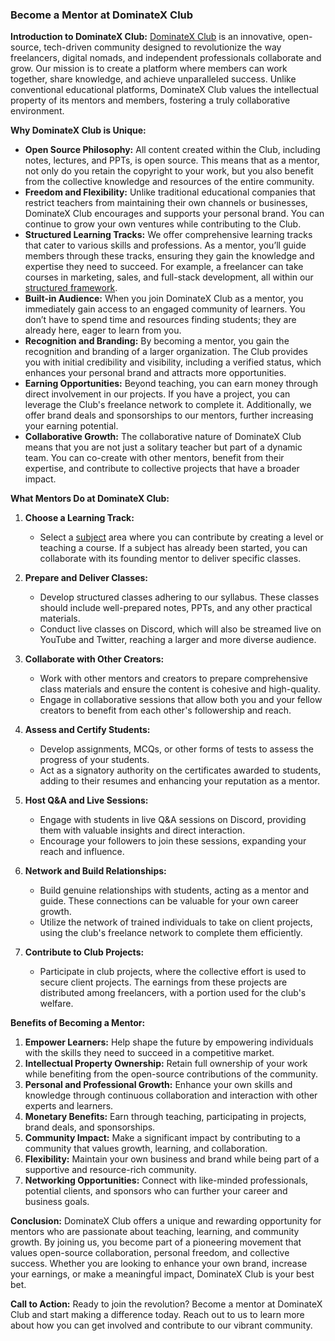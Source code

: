 ### Become a Mentor at DominateX Club

**Introduction to DominateX Club:**
[DominateX Club](https://x.com/dominatexclub) is an innovative, open-source, tech-driven community designed to revolutionize the way freelancers, digital nomads, and independent professionals collaborate and grow. Our mission is to create a platform where members can work together, share knowledge, and achieve unparalleled success. Unlike conventional educational platforms, DominateX Club values the intellectual property of its mentors and members, fostering a truly collaborative environment.

**Why DominateX Club is Unique:**
- **Open Source Philosophy:** All content created within the Club, including notes, lectures, and PPTs, is open source. This means that as a mentor, not only do you retain the copyright to your work, but you also benefit from the collective knowledge and resources of the entire community.
- **Freedom and Flexibility:** Unlike traditional educational companies that restrict teachers from maintaining their own channels or businesses, DominateX Club encourages and supports your personal brand. You can continue to grow your own ventures while contributing to the Club.
- **Structured Learning Tracks:** We offer comprehensive learning tracks that cater to various skills and professions. As a mentor, you’ll guide members through these tracks, ensuring they gain the knowledge and expertise they need to succeed. For example, a freelancer can take courses in marketing, sales, and full-stack development, all within our [structured framework](./../readme.md).
- **Built-in Audience:** When you join DominateX Club as a mentor, you immediately gain access to an engaged community of learners. You don’t have to spend time and resources finding students; they are already here, eager to learn from you.
- **Recognition and Branding:** By becoming a mentor, you gain the recognition and branding of a larger organization. The Club provides you with initial credibility and visibility, including a verified status, which enhances your personal brand and attracts more opportunities.
- **Earning Opportunities:** Beyond teaching, you can earn money through direct involvement in our projects. If you have a project, you can leverage the Club's freelance network to complete it. Additionally, we offer brand deals and sponsorships to our mentors, further increasing your earning potential.
- **Collaborative Growth:** The collaborative nature of DominateX Club means that you are not just a solitary teacher but part of a dynamic team. You can co-create with other mentors, benefit from their expertise, and contribute to collective projects that have a broader impact.

**What Mentors Do at DominateX Club:**

1. **Choose a Learning Track:**
   - Select a [subject](./../readme.md) area where you can contribute by creating a level or teaching a course. If a subject has already been started, you can collaborate with its founding mentor to deliver specific classes.

2. **Prepare and Deliver Classes:**
   - Develop structured classes adhering to our syllabus. These classes should include well-prepared notes, PPTs, and any other practical materials.
   - Conduct live classes on Discord, which will also be streamed live on YouTube and Twitter, reaching a larger and more diverse audience.

3. **Collaborate with Other Creators:**
   - Work with other mentors and creators to prepare comprehensive class materials and ensure the content is cohesive and high-quality.
   - Engage in collaborative sessions that allow both you and your fellow creators to benefit from each other's followership and reach.

4. **Assess and Certify Students:**
   - Develop assignments, MCQs, or other forms of tests to assess the progress of your students.
   - Act as a signatory authority on the certificates awarded to students, adding to their resumes and enhancing your reputation as a mentor.

5. **Host Q&A and Live Sessions:**
   - Engage with students in live Q&A sessions on Discord, providing them with valuable insights and direct interaction.
   - Encourage your followers to join these sessions, expanding your reach and influence.

6. **Network and Build Relationships:**
   - Build genuine relationships with students, acting as a mentor and guide. These connections can be valuable for your own career growth.
   - Utilize the network of trained individuals to take on client projects, using the club's freelance network to complete them efficiently.

7. **Contribute to Club Projects:**
   - Participate in club projects, where the collective effort is used to secure client projects. The earnings from these projects are distributed among freelancers, with a portion used for the club's welfare.

**Benefits of Becoming a Mentor:**
1. **Empower Learners:** Help shape the future by empowering individuals with the skills they need to succeed in a competitive market.
2. **Intellectual Property Ownership:** Retain full ownership of your work while benefiting from the open-source contributions of the community.
3. **Personal and Professional Growth:** Enhance your own skills and knowledge through continuous collaboration and interaction with other experts and learners.
4. **Monetary Benefits:** Earn through teaching, participating in projects, brand deals, and sponsorships.
5. **Community Impact:** Make a significant impact by contributing to a community that values growth, learning, and collaboration.
6. **Flexibility:** Maintain your own business and brand while being part of a supportive and resource-rich community.
7. **Networking Opportunities:** Connect with like-minded professionals, potential clients, and sponsors who can further your career and business goals.

**Conclusion:**
DominateX Club offers a unique and rewarding opportunity for mentors who are passionate about teaching, learning, and community growth. By joining us, you become part of a pioneering movement that values open-source collaboration, personal freedom, and collective success. Whether you are looking to enhance your own brand, increase your earnings, or make a meaningful impact, DominateX Club is your best bet.

**Call to Action:**
Ready to join the revolution? Become a mentor at DominateX Club and start making a difference today. Reach out to us to learn more about how you can get involved and contribute to our vibrant community.
